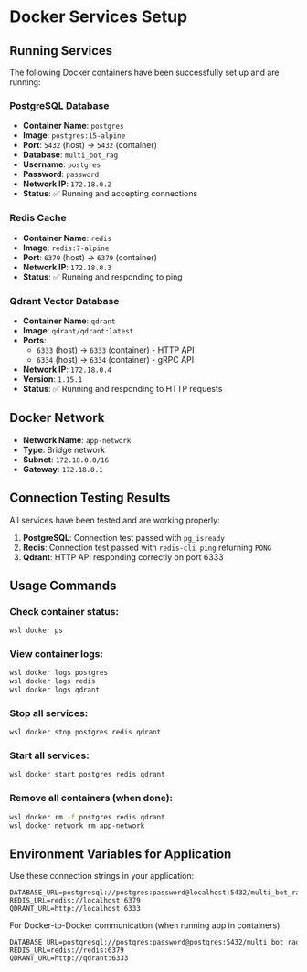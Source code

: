 # Docker Services Setup

## Running Services

The following Docker containers have been successfully set up and are running:

### PostgreSQL Database
- **Container Name**: `postgres`
- **Image**: `postgres:15-alpine`
- **Port**: `5432` (host) → `5432` (container)
- **Database**: `multi_bot_rag`
- **Username**: `postgres`
- **Password**: `password`
- **Network IP**: `172.18.0.2`
- **Status**: ✅ Running and accepting connections

### Redis Cache
- **Container Name**: `redis`
- **Image**: `redis:7-alpine`
- **Port**: `6379` (host) → `6379` (container)
- **Network IP**: `172.18.0.3`
- **Status**: ✅ Running and responding to ping

### Qdrant Vector Database
- **Container Name**: `qdrant`
- **Image**: `qdrant/qdrant:latest`
- **Ports**: 
  - `6333` (host) → `6333` (container) - HTTP API
  - `6334` (host) → `6334` (container) - gRPC API
- **Network IP**: `172.18.0.4`
- **Version**: `1.15.1`
- **Status**: ✅ Running and responding to HTTP requests

## Docker Network
- **Network Name**: `app-network`
- **Type**: Bridge network
- **Subnet**: `172.18.0.0/16`
- **Gateway**: `172.18.0.1`

## Connection Testing Results

All services have been tested and are working properly:

1. **PostgreSQL**: Connection test passed with `pg_isready`
2. **Redis**: Connection test passed with `redis-cli ping` returning `PONG`
3. **Qdrant**: HTTP API responding correctly on port 6333

## Usage Commands

### Check container status:
```bash
wsl docker ps
```

### View container logs:
```bash
wsl docker logs postgres
wsl docker logs redis
wsl docker logs qdrant
```

### Stop all services:
```bash
wsl docker stop postgres redis qdrant
```

### Start all services:
```bash
wsl docker start postgres redis qdrant
```

### Remove all containers (when done):
```bash
wsl docker rm -f postgres redis qdrant
wsl docker network rm app-network
```

## Environment Variables for Application

Use these connection strings in your application:

```env
DATABASE_URL=postgresql://postgres:password@localhost:5432/multi_bot_rag
REDIS_URL=redis://localhost:6379
QDRANT_URL=http://localhost:6333
```

For Docker-to-Docker communication (when running app in containers):
```env
DATABASE_URL=postgresql://postgres:password@postgres:5432/multi_bot_rag
REDIS_URL=redis://redis:6379
QDRANT_URL=http://qdrant:6333
```